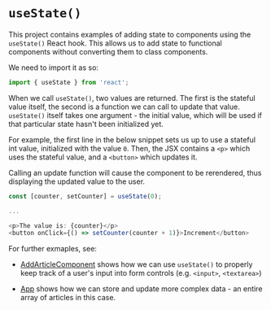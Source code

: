 # `useState()`
This project contains examples of adding state to components using the `useState()` React hook. This allows us to add state to functional components without converting them to class components.

We need to import it as so:

```js
import { useState } from 'react';
```

When we call `useState()`, two values are returned. The first is the stateful value itself, the second is a function we can call to update that value. `useState()` itself takes one argument - the initial value, which will be used if that particular state hasn't been initialized yet.

For example, the first line in the below snippet sets us up to use a stateful int value, initialized with the value `0`. Then, the JSX contains a `<p>` which uses the stateful value, and a `<button>` which updates it.

Calling an update function will cause the component to be rerendered, thus displaying the updated value to the user.

```js
const [counter, setCounter] = useState(0);

...

<p>The value is: {counter}</p>
<button onClick={() => setCounter(counter + 1)}>Increment</button>
```

For further exmaples, see:

- [AddArticleComponent](./src/AddArticleComponent.jsx) shows how we can use `useState()` to properly keep track of a user's input into form controls (e.g. `<input>`, `<textarea>`)

- [App](./src/App.jsx) shows how we can store and update more complex data - an entire array of articles in this case.